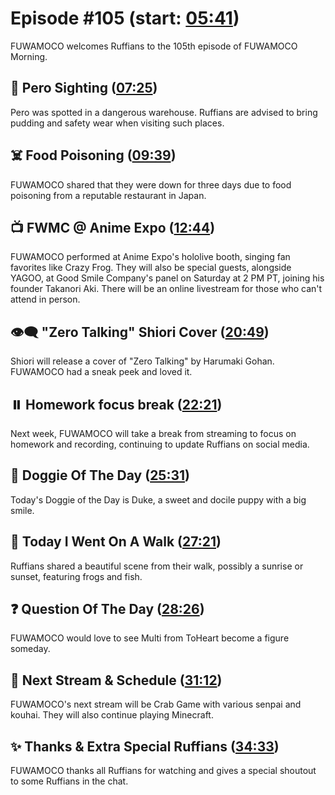 # Episode #105 (start: [05:41](https://youtu.be/gzVC7mqG-kY?t=05m41s))

FUWAMOCO welcomes Ruffians to the 105th episode of FUWAMOCO Morning.

## 👀 Pero Sighting ([07:25](https://youtu.be/gzVC7mqG-kY?t=07m25s))

Pero was spotted in a dangerous warehouse. Ruffians are advised to bring pudding and safety wear when visiting such places.

## ☠️ Food Poisoning ([09:39](https://youtu.be/gzVC7mqG-kY?t=09m39s))

FUWAMOCO shared that they were down for three days due to food poisoning from a reputable restaurant in Japan.

## 📺 FWMC @ Anime Expo ([12:44](https://youtu.be/gzVC7mqG-kY?t=12m44s))

FUWAMOCO performed at Anime Expo's hololive booth, singing fan favorites like Crazy Frog. They will also be special guests, alongside YAGOO, at Good Smile Company's panel on Saturday at 2 PM PT, joining his founder Takanori Aki. There will be an online livestream for those who can't attend in person.

## 👁‍🗨 "Zero Talking" Shiori Cover ([20:49](https://youtu.be/gzVC7mqG-kY?t=20m49s))

Shiori will release a cover of "Zero Talking" by Harumaki Gohan. FUWAMOCO had a sneak peek and loved it.

## ⏸️ Homework focus break ([22:21](https://youtu.be/gzVC7mqG-kY?t=22m21s))

Next week, FUWAMOCO will take a break from streaming to focus on homework and recording, continuing to update Ruffians on social media.

## 🐶 Doggie Of The Day ([25:31](https://youtu.be/gzVC7mqG-kY?t=25m31s))

Today's Doggie of the Day is Duke, a sweet and docile puppy with a big smile.

## 🚶 Today I Went On A Walk ([27:21](https://youtu.be/gzVC7mqG-kY?t=27m21s))

Ruffians shared a beautiful scene from their walk, possibly a sunrise or sunset, featuring frogs and fish.

## ❓ Question Of The Day ([28:26](https://youtu.be/gzVC7mqG-kY?t=28m26s))

FUWAMOCO would love to see Multi from ToHeart become a figure someday.

## 📅 Next Stream & Schedule ([31:12](https://youtu.be/gzVC7mqG-kY?t=31m12s))

FUWAMOCO's next stream will be Crab Game with various senpai and kouhai. They will also continue playing Minecraft.

## ✨ Thanks & Extra Special Ruffians ([34:33](https://youtu.be/gzVC7mqG-kY?t=34m33s))

FUWAMOCO thanks all Ruffians for watching and gives a special shoutout to some Ruffians in the chat.
